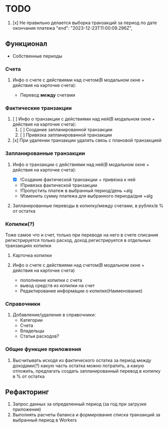 # TODO

1. [x] Не правильно делается выборка транзакций за период по дате окончания платежа "end": "2023-12-23T11:00:09.296Z",

## Функционал

- Собственные периоды

### Счета

1. Инфо о счете с действиями над счетом(В модальном окне + действия на карточке счета):

   - Перевод **между** счетами

### Фактические транзакции

1. [ ] Инфо о транзакции с действиями над ней(В модальном окне + действия на карточке счета):
   1. [ ] Создание запланированной транзакции
   2. [ ] Привязка запланированной транзакции
2. [x] При удалении транзакции удалять связь с плановой транзакцией

### Запланированные транзакции

1. Инфо о транзакции с действиями над ней(В модальном окне + действия на карточке счета):
   - [x] !Создание фактической транзакции + привязка к ней
   - !Привязка фактической транзакции
   - !Пропустить платеж в выбранный период/день +alg
   - !Изменить сумму платежа для выбранного периода/дня +alg

2. Запланированные переводы в копилку/между счетами, в рублях/в % от остатка

### Копилки(?)

Тоже самое что и счет, только при переводе на него в счете списания регистрируется только расход, доход регистрируется в отдельных транзакциях копилки

1. Карточка копилки
2. Инфо о счете с действиями над счетом(В модальном окне + действия на карточке счета)

   - пополнение копилки с счета
   - вывод средств из копилки на счет
   - Редактирование информации о копилке(Наименование)

### Справочники

1. Добавление/удаление в справочники:
   - Категории
   - Счета
   - Владельцы
   - Статьи расходов?

### Общие функцие приложения

1. Высчитывать исходя из фактического остатка за период между доходами(?) какую часть остатка можно потратить, а какую отложить, предлагать создать запланированный перевод в копилку в % от остатка

## Рефакторинг

1. Запрос данных за определенный период (за год при загрузке приложения)
2. Выполнять расчеты баланса и формирование списка транзакций за выбранный период в Workers
